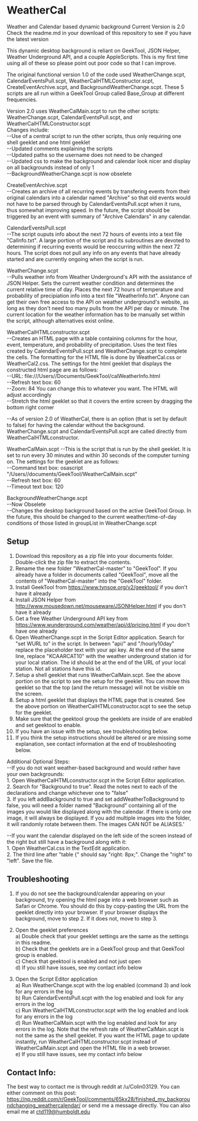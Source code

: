 # WeatherCal
Weather and Calendar based dynamic background
Current Version is 2.0
Check the readme.md in your download of this repository to see if you have the latest version

This dynamic desktop background is reliant on GeekTool, JSON Helper, Weather Underground API, and a couple AppleScripts. This is my first time using all of these so please point out poor code so that I can improve.

The original functional version 1.0 of the code used WeatherChange.scpt, CalendarEventsPull.scpt, WeatherCalHTMLConstructor.scpt, CreateEventArchive.scpt, and BackgroundWeatherChange.scpt. These 5 scripts are all run within a GeekTool Group called Base_Group at different frequencies.

Version 2.0 uses WeatherCalMain.scpt to run the other scripts: WeatherChange.scpt, CalendarEventsPull.scpt, and WeatherCalHTMLConstructor.scpt  
Changes include:  
  --Use of a central script to run the other scripts, thus only requiring one shell geeklet and one html geeklet  
  --Updated comments explaining the scripts  
  --Updated paths so the username does not need to be changed  
  --Updated css to make the background and calendar look nicer and display on all backgrounds instead of only 1  
  --BackgroundWeatherChange.scpt is now obselete  


CreateEventArchive.scpt  
  --Creates an archive of all recurring events by transfering events from their original calendars into a calendar named "Archive" so that old events would not have to be parsed through by CalendarEventsPull.scpt when it runs, thus somewhat improving speed. In the future, the script should be triggered by an event with summary of "Archive Calendars" in any calendar.
  
  
CalendarEventsPull.scpt  
  --The script ouputs info about the next 72 hours of events into a text file "CalInfo.txt". A large portion of the script and its subroutines are devoted to determining if recurring events would be reoccurring within the next 72 hours. The script does not pull any info on any events that have already started and are currently ongoing when the script is run.


WeatherChange.scpt  
  --Pulls weather info from Weather Underground's API with the assistance of JSON Helper. Sets the current weather condition and determines the current relative time of day. Places the next 72 hours of temperature and probability of precipiation info into a text file "WeatherInfo.txt". Anyone can get their own free access to the API on weather underground's website, as long as they don't need too many pulls from the API per day or minute. The current location for the weather information has to be manually set within the script, although alternatives exist online.
  
  
WeatherCalHTMLconstructor.scpt  
  --Creates an HTML page with a table containing columns for the hour, event, temperature, and probability of precipitation. Uses the text files created by CalendarEventsPull.scpt and WeatherChange.scpt to complete the cells. The formatting for the HTML file is done by WeatherCal.css or WeatherCal2.css. The settings for the html geeklet that displays the constructed html page are as follows:  
    --URL: file:///Users/<YOURUSERNAME>/Documents/GeekTool/calWeatherInfo.html  
    --Refresh text box: 60  
    --Zoom: 84   You can change this to whatever you want. The HTML will adjust accordingly  
    --Stretch the html geeklet so that it covers the entire screen by dragging the bottom right corner  

  --As of version 2.0 of WeatherCal, there is an option (that is set by default to false) for having the calendar without the background.  WeatherChange.scpt and CalendarEventsPull.scpt are called directly from WeatherCalHTMLconstructor.
  
  
WeatherCalMain.scpt
  --This is the script that is run by the shell geeklet. It is set to run every 30 minutes and within 30 seconds of the computer turning on. The settings for the geeklet are as follows:  
    --Command text box: osascript "/Users/<YOURUSERNAME>/documents/GeekTool/WeatherCalMain.scpt"  
    --Refresh text box: 60  
    --Timeout text box: 120  
  
  
BackgroundWeatherChange.scpt  
  --Now Obselete  
  --Changes the desktop background based on the active GeekTool Group. In the future, this should be changed to the current weather/time-of-day conditions of those listed in groupList in WeatherChange.scpt  
  
  
## Setup
1. Download this repository as a zip file into your documents folder. Double-click the zip file to extract the contents.
2. Rename the new folder "WeatherCal-master" to "GeekTool". If you already have a folder in documents called "GeekTool", move all the contents of "WeatherCal-master" into the "GeekTool" folder.
3. Install GeekTool from https://www.tynsoe.org/v2/geektool/ if you don't have it already
4. Install JSON Helper from http://www.mousedown.net/mouseware/JSONHelper.html if you don't have it already
5. Get a free Weather Underground API key from https://www.wunderground.com/weather/api/d/pricing.html if you don't have one already
6. Open WeatherChange.scpt in the Script Editor application. Search for "set WURL to" in the script. In between "api/" and "/hourly10day" replace the placeholder text with your api key. At the end of the same line, replace "KCAARCAT10" with the weather underground station id for your local station. The id should be at the end of the URL of your local station. Not all stations have this id.
7. Setup a shell geeklet that runs WeatherCalMain.scpt. See the above portion on the script to see the setup for the geeklet. You can move this geeklet so that the top (and the return message) will not be visible on the screen.
8. Setup a html geeklet that displays the HTML page that is created. See the above portion on WeatherCalHTMLconstructor.scpt to see the setup for the geeklet.
9. Make sure that the geektool group the geeklets are inside of are enabled and set geektool to enable.
10. If you have an issue with the setup, see troubleshooting below.
11. If you think the setup instructions should be altered or are missing some explanation, see contact information at the end of troubleshooting below.

Additional Optional Steps:  
  --If you do not want weather-based background and would rather have your own backgrounds:  
    1. Open WeatherCalHTMLconstructor.scpt in the Script Editor application.  
    2. Search for "Background to true". Read the notes next to each of the declarations and change whichever one to "false"  
    3. If you left addBackground to true and set addWeatherToBackground to false, you will need a folder named "Background" containing all of the images you would like displayed along with the calendar. If there is only one image, it will always be displayed. If you add multiple images into the folder, it will randomly rotate between them. The images CAN NOT be ALIASES.'  
    
  --If you want the calendar displayed on the left side of the screen instead of the right but still have a background along with it:  
    1. Open WeatherCal.css in the TextEdit application.  
    2. The third line after "table {" should say "right: 8px;". Change the "right" to "left". Save the file.  

## Troubleshooting
  1. If you do not see the background/calendar appearing on your background, try opening the html page into a web browser such as Safari or Chrome. You should do this by copy-pasting the URL from the geeklet directly into your browser. If your browser displays the background, move to step 2. If it does not, move to step 3.  
  2. Open the geeklet preferences  
    a) Double check that your geeklet settings are the same as the settings in this readme.  
    b) Check that the geeklets are in a GeekTool group and that GeekTool group is enabled.  
    c) Check that geektool is enabled and not just open  
    d) If you still have issues, see my contact info below  
    
  3. Open the Script Editor application  
    a) Run WeatherChange.scpt with the log enabled (command 3) and look for any errors in the log  
    b) Run CalendarEventsPull.scpt with the log enabled and look for any errors in the log  
    c) Run WeatherCalHTMLconstructor.scpt with the log enabled and look for any errors in the log  
    d) Run WeatherCalMain.scpt with the log enabled and look for any errors in the log. Note that the refresh rate of WeatherCalMain.scpt is not the same as the shell geeklet. If you want the HTML page to update instantly, run WeatherCalHTMLconstructor.scpt instead of WeatherCalMain.scpt and open the HTML file in a web browser.  
    e) If you still have issues, see my contact info below

## Contact Info:
The best way to contact me is through reddit at /u/Colin03129. You can either comment on this post: https://np.reddit.com/r/GeekTool/comments/65kx28/finished_my_backgroundchanging_weathercalendar/ or send me a message directly. You can also email me at ctd119@humboldt.edu
    


